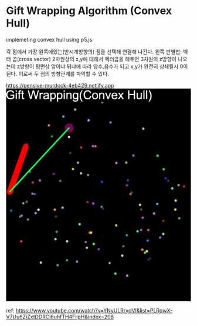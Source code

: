 # Gift Wrapping Algorithm (Convex Hull)



implemeting convex hull using p5.js



각 점에서 가장 왼쪽에있는(반시계방향의) 점을 선택해 연결해 나간다.
왼쪽 판별법: 벡터 곱(cross vector)
2차원상의 x,y에 대해서 벡터곱을 해주면 3차원의 z방향이 나오는데
z방향이 평면상 앞이냐 뒤냐에 따라 양수,음수가 되고
x,y가 완전히 상쇄될시 0이 된다.
이로써 두 점의 방향관계를 파악할 수 있다.




https://pensive-murdock-4eb429.netlify.app
![](./ezgif.com-gif-maker.gif)



ref:
https://www.youtube.com/watch?v=YNyULRrydVI&list=PLRqwX-V7Uu6ZiZxtDDRCi6uhfTH4FilpH&index=208